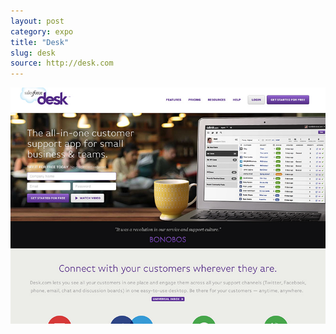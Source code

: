 ```yaml
---
layout: post
category: expo
title: "Desk"
slug: desk
source: http://desk.com
---
```


<img src="/screenshots/desk.jpg">
